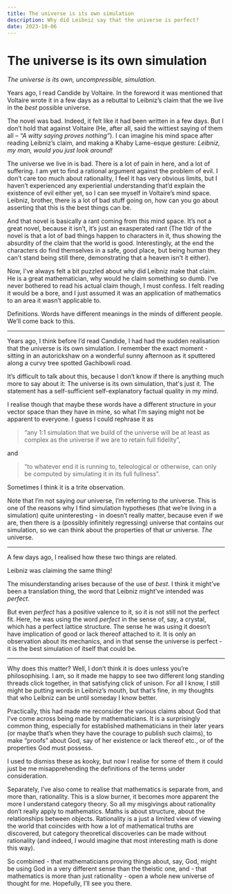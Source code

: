 ```yaml
---
title: The universe is its own simulation
description: Why did Leibniz say that the universe is perfect?
date: 2023-10-06
---
```


# The universe is its own simulation

_The universe is its own, uncompressible, simulation._

Years ago, I read Candide by Voltaire. In the foreword it was mentioned that
Voltaire wrote it in a few days as a rebuttal to Leibniz’s claim that the we
live in the _best_ possible universe.

The novel was bad. Indeed, it felt like it had been written in a few days. But I
don’t hold that against Voltaire (He, after all, said the wittiest saying of
them all – _“A witty saying proves nothing”_). I can imagine his mind space
after reading Leibniz’s claim, and making a Khaby Lame-esque gesture: _Leibniz,
my man, would you just look around!_

The universe we live in is bad. There is a lot of pain in here, and a lot of
suffering. I am yet to find a rational argument against the problem of evil. I
don’t care too much about rationality, I feel it has very obvious limits, but I
haven’t experienced any experiential understanding that’d explain the existence
of evil either yet, so I can see myself in Voltaire’s mind space. Leibniz,
brother, there is a lot of bad stuff going on, how can you go about asserting
that this is the best things can be.

And that novel is basically a rant coming from this mind space. It’s not a great
novel, because it isn’t, it’s just an exasperated rant (The tldr of the novel is
that a lot of bad things happen to characters in it, thus showing the absurdity
of the claim that the world is good. Interestingly, at the end the characters do
find themselves in a safe, good place, but being human they can't stand being
still there, demonstrating that a heaven isn't it either).

Now, I’ve always felt a bit puzzled about why did Leibniz make that claim. He is
a great mathematician, why would he claim something so dumb. I’ve never bothered
to read his actual claim though, I must confess. I felt reading it would be a
bore, and I just assumed it was an application of mathematics to an area it
wasn’t applicable to.

Definitions. Words have different meanings in the minds of different people.
We’ll come back to this.

---

Years ago, I think before I’d read Candide, I had had the sudden realisation
that the universe is its own simulation. I remember the exact moment - sitting
in an autorickshaw on a wonderful sunny afternoon as it sputtered along a curvy
tree spotted Gachibowli road.

It’s difficult to talk about this, because I don’t know if there is anything
much more to say about it: The universe is its own simulation, that's just it.
The statement has a self-sufficient self-explanatory factual quality in my mind.

I realise though that maybe these words have a different structure in your
vector space than they have in mine, so what I'm saying might not be apparent to
everyone. I guess I could rephrase it as

> “any 1:1 simulation that we build of the universe will be at least as complex
> as the universe if we are to retain full fidelity”,

and

> “to whatever end it is running to, teleological or otherwise, can only be
> computed by simulating it in its full fullness”.

Sometimes I think it is a trite observation.

Note that I’m not saying _our_ universe, I’m referring to _the_ universe. This
is one of the reasons why I find simulation hypotheses (that we’re living in a
simulation) quite uninteresting - in doesn’t really matter, because even if we
are, then there is a (possibly infinitely regressing) universe that contains our
simulation, so we can think about the properties of that _ur_ universe. _The_
universe.

---

A few days ago, I realised how these two things are related.

Leibniz was claiming the same thing!

The misunderstanding arises because of the use of _best_. I think it might’ve
been a translation thing, the word that Leibniz might’ve intended was _perfect_.

But even _perfect_ has a positive valence to it, so it is not still not the
perfect fit. Here, he was using the word _perfect_ in the sense of, say, a
crystal, which has a perfect lattice structure. The sense he was using it
doesn’t have implication of good or lack thereof attached to it. It is only an
observation about its mechanics, and in that sense the universe is perfect - it
is the best simulation of itself that could be.

---

Why does this matter? Well, I don’t think it is does unless you’re
philosophising. I am, so it made me happy to see two different long standing
threads click together, in that satisfying click of unison. For all I know, I
still might be putting words in Leibniz’s mouth, but that’s fine, in my thoughts
that who Leibniz can be until someday I know better.

Practically, this had made me reconsider the various claims about God that I’ve
come across being made by mathematicians. It is a surprisingly common thing,
especially for established mathematicians in their later years (or maybe that’s
when they have the courage to publish such claims), to make “proofs” about God,
say of her existence or lack thereof etc., or of the properties God must
possess.

I used to dismiss these as kooky, but now I realise for some of them it could
just be me misapprehending the definitions of the terms under consideration.

Separately, I’ve also come to realise that mathematics is separate from, and
more than, rationality. This is a slow burner, it becomes more apparent the more
I understand category theory. So all my misgivings about rationality don’t
really apply to mathematics. Maths is about structure, about the relationships
between objects. Rationality is a just a limited view of viewing the world that
coincides with how a lot of mathematical truths are discovered, but category
theoretical discoveries can be made without rationality (and indeed, I would
imagine that most interesting math is done this way).

So combined - that mathematicians proving things about, say, God, might be using
God in a very different sense than the theistic one, and - that mathematics is
more than just rationality - open a whole new universe of thought for me.
Hopefully, I’ll see you there.

